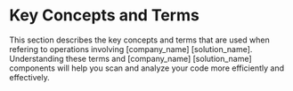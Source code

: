 # Key Concepts and Terms

This section describes the key concepts and terms that are used when refering to operations involving [company_name] [solution_name].
Understanding these terms and [company_name] [solution_name] components will help you scan and analyze your code more efficiently and effectively.
